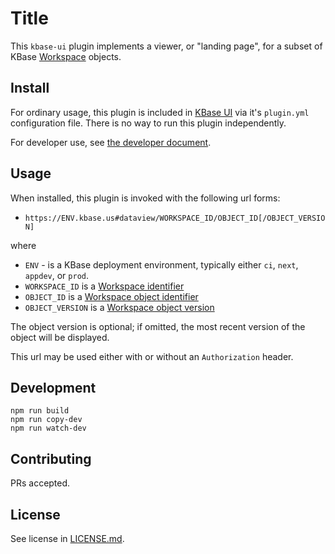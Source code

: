 # Title

This `kbase-ui` plugin implements a viewer, or "landing page", for a subset of KBase [Workspace](https://github.com/kbase/workspace_deluxe) objects.

## Install

For ordinary usage, this plugin is included in [KBase UI](https://github.com/kbase/kbase-ui) via it's `plugin.yml` configuration file. There is no way to run this plugin independently.

For developer use, see [the developer document](docs/development.md).

## Usage

When installed, this plugin is invoked with the following url forms:

- `https://ENV.kbase.us#dataview/WORKSPACE_ID/OBJECT_ID[/OBJECT_VERSION]`

where
- `ENV` - is a KBase deployment environment, typically either `ci`, `next`, `appdev`, or `prod`.
- `WORKSPACE_ID` is a [Workspace identifier](https://github.com/kbase/workspace_deluxe/blob/0964b09a95f9c617547d40c413d57598cd12d04c/workspace.spec#L22)
- `OBJECT_ID` is a [Workspace object identifier](https://github.com/kbase/workspace_deluxe/blob/0964b09a95f9c617547d40c413d57598cd12d04c/workspace.spec#L148)
- `OBJECT_VERSION` is a [Workspace object version](https://github.com/kbase/workspace_deluxe/blob/0964b09a95f9c617547d40c413d57598cd12d04c/workspace.spec#L157)

The object version is optional; if omitted, the most recent version of the object will be displayed.

This url may be used either with or without an `Authorization` header. 

## Development

```
npm run build
npm run copy-dev
npm run watch-dev
```

## Contributing

PRs accepted.

## License

See license in [LICENSE.md](LICENSE.md).